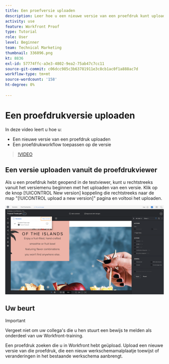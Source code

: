 ```yaml
---
title: Een proefversie uploaden
description: Leer hoe u een nieuwe versie van een proefdruk kunt uploaden en een proefdrukworkflow kunt toepassen op de versie in [!DNL  Workfront].
activity: use
feature: Workfront Proof
type: Tutorial
role: User
level: Beginner
team: Technical Marketing
thumbnail: 336096.png
kt: 8836
exl-id: 57774ffc-a3e3-4802-9ea2-75ab47c7cc11
source-git-commit: c06dcc985c3b63781911e3c8cb1ac0f1a888ac7d
workflow-type: tm+mt
source-wordcount: '158'
ht-degree: 0%

---
```


# Een proefdrukversie uploaden

In deze video leert u hoe u:

* Een nieuwe versie van een proefdruk uploaden
* Een proefdrukworkflow toepassen op de versie

>[!VIDEO](https://video.tv.adobe.com/v/336096/?quality=12)

## Een versie uploaden vanuit de proefdrukviewer

Als u een proefdruk hebt geopend in de testviewer, kunt u rechtstreeks vanuit het versiemenu beginnen met het uploaden van een versie. Klik op de knop [!UICONTROL New version] koppeling die rechtstreeks naar de map &quot;[!UICONTROL upload a new version]&quot; pagina en voltooi het uploaden.

![Een afbeelding van de proefdrukviewer met het versiemenu uitgevouwen in de linkerbovenhoek en de [!UICONTROL New version] koppeling gemarkeerd.](assets/upload-version-from-viewer.png)

## Uw beurt

>[!IMPORTANT]
>
>Vergeet niet om uw collega&#39;s die u hen stuurt een bewijs te melden als onderdeel van uw Workfront-training.

Een proefdruk zoeken die u in Workfront hebt geüpload. Upload een nieuwe versie van die proefdruk, die een nieuw werkschemamalplaatje toewijst of veranderingen in het bestaande werkschema aanbrengt.

<!--
### Learn more 
* Create a new version of a proof
-->
